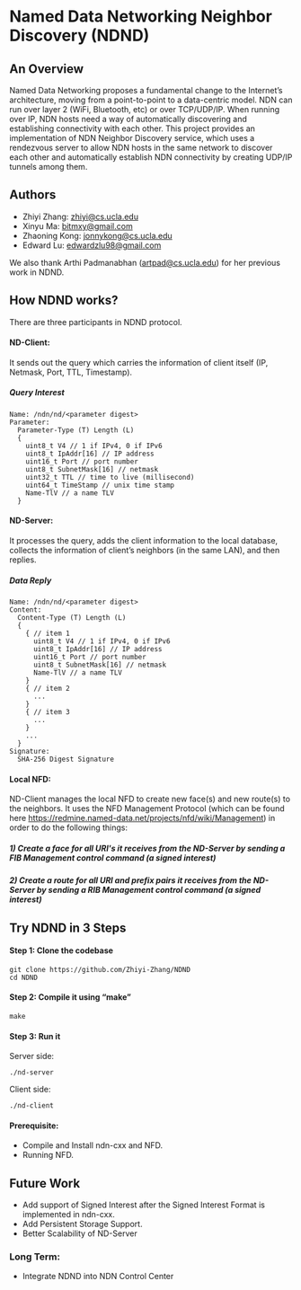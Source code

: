 # Named Data Networking Neighbor Discovery (NDND)

## An Overview

Named Data Networking proposes a fundamental change to the Internet’s architecture, moving from a point-to-point to a data-centric model.
NDN can run over layer 2 (WiFi, Bluetooth, etc) or over TCP/UDP/IP.
When running over IP, NDN hosts need a way of automatically discovering and establishing connectivity with each other.
This project provides an implementation of NDN Neighbor Discovery service, which uses a rendezvous server to allow NDN hosts in the same network to discover each other and automatically establish NDN connectivity by creating UDP/IP tunnels among them.

## Authors
* Zhiyi Zhang: zhiyi@cs.ucla.edu
* Xinyu Ma: bitmxy@gmail.com
* Zhaoning Kong: jonnykong@cs.ucla.edu
* Edward Lu: edwardzlu98@gmail.com

We also thank Arthi Padmanabhan (artpad@cs.ucla.edu) for her previous work in NDND.

## How NDND works?

There are three participants in NDND protocol.

#### ND-Client:
It sends out the query which carries the information of client itself (IP, Netmask, Port, TTL, Timestamp).

##### Query Interest
```
Name: /ndn/nd/<parameter digest>
Parameter:
  Parameter-Type (T) Length (L)
  {
    uint8_t V4 // 1 if IPv4, 0 if IPv6
    uint8_t IpAddr[16] // IP address
    uint16_t Port // port number
    uint8_t SubnetMask[16] // netmask
    uint32_t TTL // time to live (millisecond)
    uint64_t TimeStamp // unix time stamp
    Name-TlV // a name TLV
  }
```

#### ND-Server:
It processes the query, adds the client information to the local database, collects the information of client’s neighbors (in the same LAN), and then replies.

##### Data Reply
```
Name: /ndn/nd/<parameter digest>
Content:
  Content-Type (T) Length (L)
  {
    { // item 1
      uint8_t V4 // 1 if IPv4, 0 if IPv6
      uint8_t IpAddr[16] // IP address
      uint16_t Port // port number
      uint8_t SubnetMask[16] // netmask
      Name-TlV // a name TLV
    }
    { // item 2
      ...
    }
    { // item 3
      ...
    }
    ...
  }
Signature:
  SHA-256 Digest Signature
```

#### Local NFD:
ND-Client manages the local NFD to create new face(s) and new route(s) to the neighbors. It uses the NFD Management Protocol (which can be found here https://redmine.named-data.net/projects/nfd/wiki/Management) in order to do the following things: 

##### 1) Create a face for all URI's it receives from the ND-Server by sending a FIB Management control command (a signed interest)

##### 2) Create a route for all URI and prefix pairs it receives from the ND-Server by sending a RIB Management control command (a signed interest)

## Try NDND in 3 Steps

#### Step 1: Clone the codebase
```
git clone https://github.com/Zhiyi-Zhang/NDND
cd NDND
```

#### Step 2: Compile it using “make”
```
make
```

#### Step 3: Run it
Server side:
```
./nd-server
```
Client side:
```
./nd-client
```


#### Prerequisite:
* Compile and Install ndn-cxx and NFD.
* Running NFD.


## Future Work

* Add support of Signed Interest after the Signed Interest Format is implemented in ndn-cxx.
* Add Persistent Storage Support.
* Better Scalability of ND-Server

### Long Term:
* Integrate NDND into NDN Control Center
